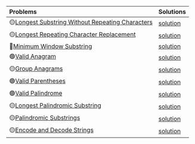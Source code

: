 | Problems      | Solutions    |
| :---        |  :--- |
|🟡[Longest Substring Without Repeating Characters](https://leetcode.com/problems/longest-substring-without-repeating-characters/)|[solution](./longest-substring-without-repeating-characters.py)|
|🟡[Longest Repeating Character Replacement](https://leetcode.com/problems/longest-substring-without-repeating-characters/)|[solution](./longest-substring-without-repeating-characters.py)|
|🔴[Minimum Window Substring](https://leetcode.com/problems/minimum-window-substring/)|[solution](./minimum-window-substring.py)|
|🟢[Valid Anagram](https://leetcode.com/problems/valid-anagram/)|[solution](./valid-anagram.py)|
|🟡[Group Anagrams](https://leetcode.com/problems/group-anagrams/)|[solution](./group-anagrams.py)|
|🟢[Valid Parentheses](https://leetcode.com/problems/valid-parentheses/)|[solution](./valid-parentheses.py)|
|🟢[Valid Palindrome](https://leetcode.com/problems/valid-palindrome/)|[solution](./valid-palindrome.py)|
|🟡[Longest Palindromic Substring](https://leetcode.com/problems/longest-palindromic-substring/)|[solution](./longest-palindromic-substring.py)|
|🟡[Palindromic Substrings](https://leetcode.com/problems/palindromic-substrings/)|[solution](./palindromic-substrings.py)|
|🟡[Encode and Decode Strings](https://leetcode.com/problems/encode-and-decode-strings/)|[solution](./encode-and-decode-strings.py)|